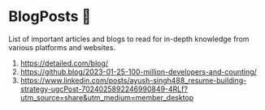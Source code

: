 # BlogPosts 🔗
List of important articles and blogs to read for in-depth knowledge from various platforms and websites.

1. https://detailed.com/blog/
2. https://github.blog/2023-01-25-100-million-developers-and-counting/
3. https://www.linkedin.com/posts/ayush-singh488_resume-building-strategy-ugcPost-7024025892246990849-4RLf?utm_source=share&utm_medium=member_desktop

